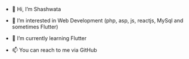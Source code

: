- 👋 Hi, I’m Shashwata
- 👀 I’m interested in Web Development (php, asp, js, reactjs, MySql and sometimes Flutter)
- 🌱 I’m currently learning Flutter

- 📫 You can reach to me via GitHub

<!---
shashwatanayak/shashwatanayak is a ✨ special ✨ repository because its `README.md` (this file) appears on your GitHub profile.
You can click the Preview link to take a look at your changes.
--->
